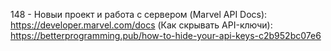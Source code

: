 148 - Новыи проект и работа с сервером
  (Marvel API Docs): https://developer.marvel.com/docs
  (Как скрывать API-ключи): https://betterprogramming.pub/how-to-hide-your-api-keys-c2b952bc07e6